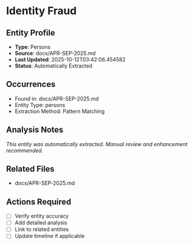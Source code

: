 # Identity Fraud

## Entity Profile
- **Type**: Persons
- **Source**: docs/APR-SEP-2025.md
- **Last Updated**: 2025-10-12T03:42:06.454582
- **Status**: Automatically Extracted

## Occurrences
- Found in: docs/APR-SEP-2025.md
- Entity Type: persons
- Extraction Method: Pattern Matching

## Analysis Notes
*This entity was automatically extracted. Manual review and enhancement recommended.*

## Related Files
- docs/APR-SEP-2025.md

## Actions Required
- [ ] Verify entity accuracy
- [ ] Add detailed analysis
- [ ] Link to related entities
- [ ] Update timeline if applicable
